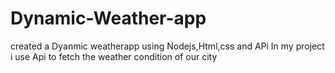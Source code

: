 # Dynamic-Weather-app
created a  Dyanmic weatherapp using Nodejs,Html,css and APi 
In my project i use Api to fetch the weather condition of our city 

